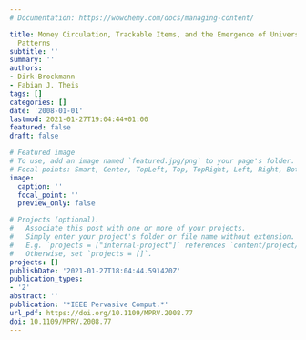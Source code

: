 ```yaml
---
# Documentation: https://wowchemy.com/docs/managing-content/

title: Money Circulation, Trackable Items, and the Emergence of Universal Human Mobility
  Patterns
subtitle: ''
summary: ''
authors:
- Dirk Brockmann
- Fabian J. Theis
tags: []
categories: []
date: '2008-01-01'
lastmod: 2021-01-27T19:04:44+01:00
featured: false
draft: false

# Featured image
# To use, add an image named `featured.jpg/png` to your page's folder.
# Focal points: Smart, Center, TopLeft, Top, TopRight, Left, Right, BottomLeft, Bottom, BottomRight.
image:
  caption: ''
  focal_point: ''
  preview_only: false

# Projects (optional).
#   Associate this post with one or more of your projects.
#   Simply enter your project's folder or file name without extension.
#   E.g. `projects = ["internal-project"]` references `content/project/deep-learning/index.md`.
#   Otherwise, set `projects = []`.
projects: []
publishDate: '2021-01-27T18:04:44.591420Z'
publication_types:
- '2'
abstract: ''
publication: '*IEEE Pervasive Comput.*'
url_pdf: https://doi.org/10.1109/MPRV.2008.77
doi: 10.1109/MPRV.2008.77
---
```


